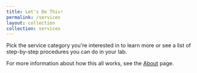 ```yaml
---
title: Let's Do This!
permalink: /services
layout: collection
collection: services
---
```

Pick the service category you're interested in to learn more or see a list of step-by-step procedures you can do in your lab.

For more information about how this all works, see the [About](/about) page.